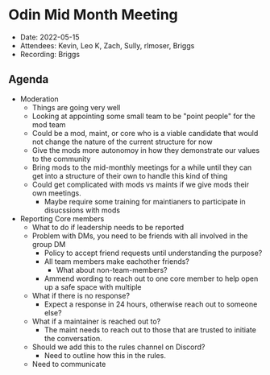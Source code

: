 # Odin Mid Month Meeting 

* Date: 2022-05-15
* Attendees: Kevin, Leo K, Zach, Sully, rlmoser, Briggs
* Recording: Briggs 

## Agenda

- Moderation
    - Things are going very well
    - Looking at appointing some small team to be "point people" for the mod team
    - Could be a mod, maint, or core who is a viable candidate that would not change the nature of the current structure for now
    - Give the mods more autonomoy in how they demonstrate our values to the community
    - Bring mods to the mid-monthly meetings for a while until they can get into a structure of their own to handle this kind of thing
    - Could get complicated with mods vs maints if we give mods their own meetings. 
        - Maybe require some training for maintianers to participate in disucssions with mods 
- Reporting Core members 
    - What to do if leadership needs to be reported
    - Problem with DMs, you need to be friends with all involved in the group DM
        - Policy to accept friend requests until understanding the purpose?
        - All team members make eachother friends?
            - What about non-team-members?
        - Ammend wording to reach out to one core member to help open up a safe space with multiple
    - What if there is no response? 
        - Expect a response in 24 hours, otherwise reach out to someone else?
    - What if a maintainer is reached out to?
        - The maint needs to reach out to those that are trusted to initiate the conversation.
    - Should we add this to the rules channel on Discord?
        - Need to outline how this in the rules.
    - Need to communicate 
